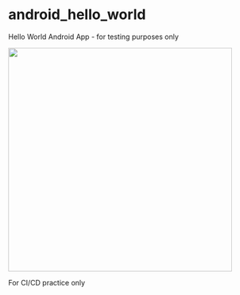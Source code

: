 android_hello_world
===================

Hello World Android App - for testing purposes only 


<img src="http://i.imgur.com/dio0DXF.png" width="450" />

For CI/CD practice only
